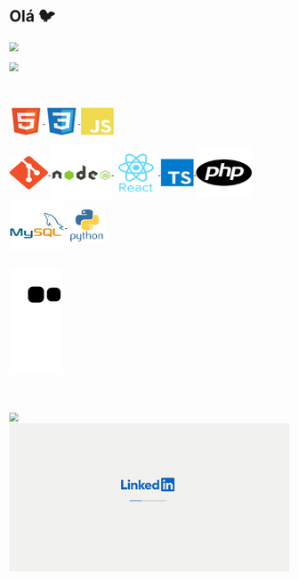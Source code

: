 # Olá 🐦

<div>
  <a href="https://github.com/FlaviaColiv">
    
  <img height="180em" src="https://github-readme-stats.vercel.app/api?username=FlaviaColiv&show_icons=true&theme=transparent"/>
  <br><br>
  <img height="180em" src="https://github-readme-stats.vercel.app/api/top-langs/?username=FlaviaColiv&layout=compact&langs_count=6&theme=transparent"/>
            
</div>
    
<div style="display: inline_block">
  
  <br><br>
  
  <img align="center" alt="HTML" height="50" width="60" src="https://raw.githubusercontent.com/devicons/devicon/master/icons/html5/html5-original.svg">
  <img align="center" alt="CSS" height="50" width="60" src="https://raw.githubusercontent.com/devicons/devicon/master/icons/css3/css3-original.svg">
  <img align="center" alt="Js" height="50" width="60" src="https://raw.githubusercontent.com/devicons/devicon/master/icons/javascript/javascript-plain.svg">
  <br><br>
  <img align="center" alt="GIT" height="60" width="70" src="https://raw.githubusercontent.com/devicons/devicon/master/icons/git/git-original.svg">
  <img align="center" alt="NODEJS" height="100" width="110" src="https://raw.githubusercontent.com/devicons/devicon/master/icons/nodejs/nodejs-original-wordmark.svg">
  <img align="center" alt="REACT" height="70" width="80" src="https://raw.githubusercontent.com/devicons/devicon/master/icons/react/react-original-wordmark.svg">
  <img align="center" alt="TYPESCRIPT" height="50" width="60" src="https://raw.githubusercontent.com/devicons/devicon/master/icons/typescript/typescript-original.svg">
  <img align="center" alt="PHP" height="90" width="100" src="https://raw.githubusercontent.com/devicons/devicon/master/icons/php/php-plain.svg">
  <img align="center" alt="MYSQL" height="90" width="100" src="https://raw.githubusercontent.com/devicons/devicon/master/icons/mysql/mysql-original-wordmark.svg">
  <img align="center" alt="PYTHON" height="60" width="70" src="https://raw.githubusercontent.com/devicons/devicon/master/icons/python/python-original-wordmark.svg">
  <br><br>
 
  
</div>
  
![Snake animation](https://github.com/FlaviaColiv/FlaviaColiv/blob/output/github-contribution-grid-snake.svg)

<div> 
  
  <br><br><br>
  <a href="https://www.linkedin.com/in/flavia-oliveira-dev/" target="_blank"><img src="https://img.shields.io/badge/-LinkedIn-%230077B5?style=for-the-badge&logo=linkedin&logoColor=white" target="_blank"></a> 
  <a href="https://www.linkedin.com/in/flavia-oliveira-dev/" target="_blank"><img src="./MeuLinkedIn.gif" alt="Meu LinkedIn"></a>
 
</div>
